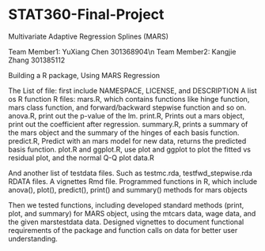 # STAT360-Final-Project 
Multivariate Adaptive Regression Splines (MARS)

Team Member1: YuXiang Chen 301368904\n
Team Member2: Kangjie Zhang 301385112

Building a R package, Using MARS Regression

The List of file: first include NAMESPACE, LICENSE, and DESCRIPTION
A list os R function R files: 
mars.R, which contains functions like hinge function, mars class function, and forward/backward stepwise function and so on.
anova.R, print out the p-value of the lm. 
print.R, Prints out a mars object, print out the coefficient after regression.
summary.R, prints a summary of the mars object and the summary of the hinges of each basis function.
predict.R, Predict with an mars model for new data, returns the predicted basis function.
plot.R and ggplot.R, use plot and ggplot to plot the fitted vs residual plot, and the normal Q-Q plot
data.R

And another list of testdata files. Such as testmc.rda, testfwd_stepwise.rda RDATA files.
A vignettes Rmd file.
Programmed functions in R, which include anova(), plot(), predict(), print() and summary() methods for mars objects


Then we tested functions, including developed standard methods (print, plot, and summary) for MARS object, using the mtcars data, wage data, and the given marstestdata data.
Designed vignettes to document functional requirements of the package and function calls on data for better user understanding.
